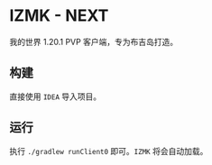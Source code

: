 # IZMK - NEXT
我的世界 1.20.1 PVP 客户端，专为布吉岛打造。

## 构建
直接使用 `IDEA` 导入项目。

## 运行
执行 `./gradlew runClient0` 即可。`IZMK` 将会自动加载。
